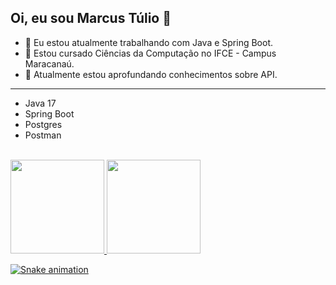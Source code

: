 ## Oi, eu sou Marcus Túlio 👋

- 🔭 Eu estou atualmente trabalhando com Java e Spring Boot.
- 🌱 Estou cursado Ciências da Computação no IFCE - Campus Maracanaú.
- 👾 Atualmente estou aprofundando conhecimentos sobre API.

<hr size="5" width="100%"><ul>
  
  <li>Java 17</li>
  <li>Spring Boot</li>
  <li>Postgres</li>
  <li>Postman</li>
</ul>
<br/>
<div>
  <a href="https://github.com/Marcust-St">
  <img height="150em" src="https://github-readme-stats.vercel.app/api?username=Marcust-St&show_icons=true&theme=dark&include_all_commits=true&count_private=true"/>
  <img height="150em" src="https://github-readme-stats.vercel.app/api/top-langs/?username=Marcust-St&layout=compact&langs_count=7&theme=dark"/>
</div>

![Snake animation](https://github.com/Marcus-Tulio/MarcusTulio/blob/output/github-contribution-grid-snake.svg)

